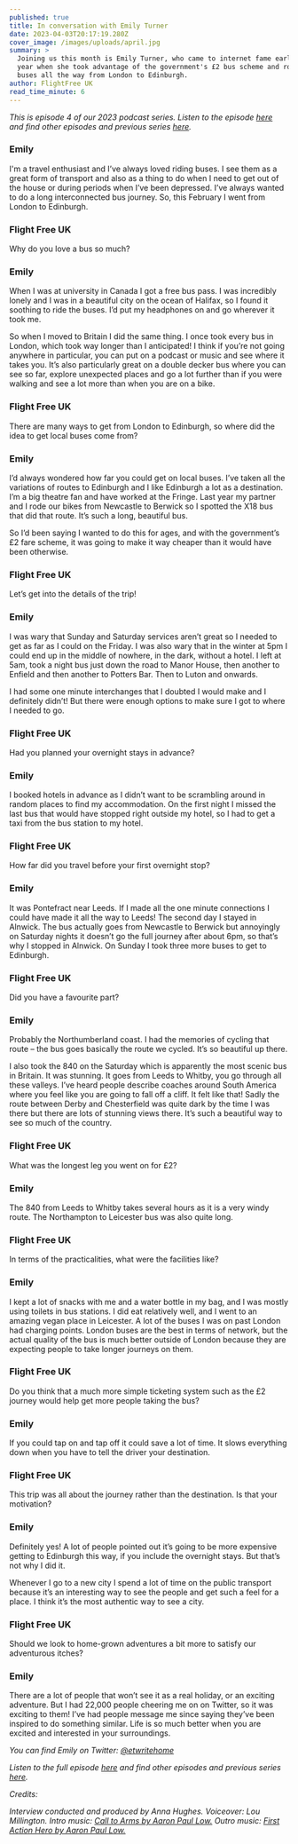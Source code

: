 ```yaml
---
published: true
title: In conversation with Emily Turner
date: 2023-04-03T20:17:19.280Z
cover_image: /images/uploads/april.jpg
summary: >
  Joining us this month is Emily Turner, who came to internet fame earlier this
  year when she took advantage of the government's £2 bus scheme and rode local
  buses all the way from London to Edinburgh. 
author: FlightFree UK
read_time_minute: 6
---
```

*This is episode 4 of our 2023 podcast series. Listen to the episode [here](https://flightfreeuk.podbean.com/e/in-conversation-with-emily-turner/) and find other episodes and previous series [here](https://flightfree.co.uk/podcast/).*

### Emily 

I'm a travel enthusiast and I’ve always loved riding buses. I see them as a great form of transport and also as a thing to do when I need to get out of the house or during periods when I’ve been depressed. I’ve always wanted to do a long interconnected bus journey. So, this February I went from London to Edinburgh. 

### Flight Free UK

Why do you love a bus so much?

### Emily 

When I was at university in Canada I got a free bus pass. I was incredibly lonely and I was in a beautiful city on the ocean of Halifax, so I found it soothing to ride the buses. I’d put my headphones on and go wherever it took me. 

So when I moved to Britain I did the same thing. I once took every bus in London, which took way longer than I anticipated! I think if you’re not going anywhere in particular, you can put on a podcast or music and see where it takes you. It’s also particularly great on a double decker bus where you can see so far, explore unexpected places and go a lot further than if you were walking and see a lot more than when you are on a bike. 

### Flight Free UK

There are many ways to get from London to Edinburgh, so where did the idea to get local buses come from? 

### Emily 

I’d always wondered how far you could get on local buses. I’ve taken all the variations of routes to Edinburgh and I like Edinburgh a lot as a destination. I’m a big theatre fan and have worked at the Fringe. Last year my partner and I rode our bikes from Newcastle to Berwick so I spotted the X18 bus that did that route. It’s such a long, beautiful bus. 

So I’d been saying I wanted to do this for ages, and with the government’s £2 fare scheme, it was going to make it way cheaper than it would have been otherwise. 

### Flight Free UK

Let’s get into the details of the trip! 

### Emily 

I was wary that Sunday and Saturday services aren’t great so I needed to get as far as I could on the Friday. I was also wary that in the winter at 5pm I could end up in the middle of nowhere, in the dark, without a hotel. I left at 5am, took a night bus just down the road to Manor House, then another to Enfield and then another to Potters Bar. Then to Luton and onwards. 

I had some one minute interchanges that I doubted I would make and I definitely didn’t! But there were enough options to make sure I got to where I needed to go. 

### Flight Free UK

Had you planned your overnight stays in advance?

### Emily 

I booked hotels in advance as I didn’t want to be scrambling around in random places to find my accommodation. On the first night I missed the last bus that would have stopped right outside my hotel, so I had to get a taxi from the bus station to my hotel.

### Flight Free UK

How far did you travel before your first overnight stop? 

### Emily

It was Pontefract near Leeds. If I made all the one minute connections I could have made it all the way to Leeds! The second day I stayed in Alnwick. The bus actually goes from Newcastle to Berwick but annoyingly on Saturday nights it doesn’t go the full journey after about 6pm, so that’s why I stopped in Alnwick. On Sunday I took three more buses to get to Edinburgh.

### Flight Free UK

Did you have a favourite part? 

### Emily

Probably the Northumberland coast. I had the memories of cycling that route – the bus goes basically the route we cycled. It’s so beautiful up there. 

I also took the 840 on the Saturday which is apparently the most scenic bus in Britain. It was stunning. It goes from Leeds to Whitby, you go through all these valleys. I’ve heard people describe coaches around South America where you feel like you are going to fall off a cliff. It felt like that! Sadly the route between Derby and Chesterfield was quite dark by the time I was there but there are lots of stunning views there. It’s such a beautiful way to see so much of the country. 

### Flight Free UK

What was the longest leg you went on for £2?

### Emily

The 840 from Leeds to Whitby takes several hours as it is a very windy route. The Northampton to Leicester bus was also quite long. 

### Flight Free UK

In terms of the practicalities, what were the facilities like? 

### Emily

I kept a lot of snacks with me and a water bottle in my bag, and I was mostly using toilets in bus stations. I did eat relatively well, and I went to an amazing vegan place in Leicester. A lot of the buses I was on past London had charging points. London buses are the best in terms of network, but the actual quality of the bus is much better outside of London because they are expecting people to take longer journeys on them. 

### Flight Free UK

Do you think that a much more simple ticketing system such as the £2 journey would help get more people taking the bus?

### Emily 

If you could tap on and tap off it could save a lot of time. It slows everything down when you have to tell the driver your destination.

### Flight Free UK

This trip was all about the journey rather than the destination. Is that your motivation? 

### Emily

Definitely yes! A lot of people pointed out it’s going to be more expensive getting to Edinburgh this way, if you include the overnight stays. But that’s not why I did it. 

Whenever I go to a new city I spend a lot of time on the public transport because it’s an interesting way to see the people and get such a feel for a place. I think it’s the most authentic way to see a city. 

### Flight Free UK

Should we look to home-grown adventures a bit more to satisfy our adventurous itches? 

### Emily

There are a lot of people that won’t see it as a real holiday, or an exciting adventure. But I had 22,000 people cheering me on on Twitter, so it was exciting to them! I’ve had people message me since saying they’ve been inspired to do something similar. Life is so much better when you are excited and interested in your surroundings. 

*You can find Emily on Twitter: [@etwritehome](https://twitter.com/ETWriteHome)* 

*Listen to the full episode [here](https://flightfreeuk.podbean.com/e/in-conversation-with-emily-turner/) and find other episodes and previous series [here](https://flightfree.co.uk/podcast/).* 

*Credits:*

*Interview conducted and produced by Anna Hughes. Voiceover: Lou Millington. Intro music: [](https://uppbeat.io/t/dan-barton/the-executive-lounge) [Call to Arms by Aaron Paul Low.](https://uppbeat.io/t/aaron-paul-low/call-to-arms) Outro music: [First Action Hero by Aaron Paul Low.](https://uppbeat.io/t/aaron-paul-low/first-action-hero)*